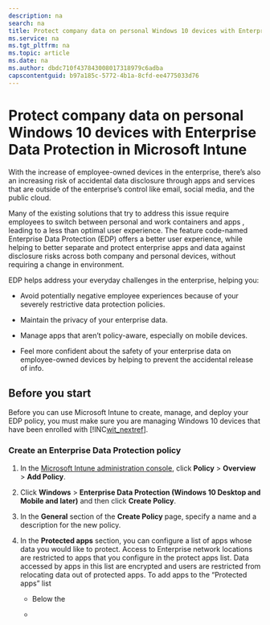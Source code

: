 ```yaml
---
description: na
search: na
title: Protect company data on personal Windows 10 devices with Enterprise Data Protection in Microsoft Intune
ms.service: na
ms.tgt_pltfrm: na
ms.topic: article
ms.date: na
ms.author: dbdc710f437843008017318979c6adba
capscontentguid: b97a185c-5772-4b1a-8cfd-ee4775033d76
---
```

# Protect company data on personal Windows 10 devices with Enterprise Data Protection in Microsoft Intune
With the increase of employee-owned devices in the enterprise, there’s also an increasing risk of accidental data disclosure through apps and services that are outside of the enterprise’s control like email, social media, and the public cloud.

Many of the existing solutions that try to address this issue require employees to switch between personal and work containers and apps  , leading to a less than optimal user experience. The feature code-named Enterprise Data Protection (EDP) offers a better user experience, while helping to better separate and protect enterprise apps and data against disclosure risks across both company and personal devices, without requiring a change in environment.

EDP helps address your everyday challenges in the enterprise, helping you:

- Avoid potentially negative employee experiences because of your severely restrictive data protection policies.

- Maintain the privacy of your enterprise data.

- Manage apps that aren’t policy-aware, especially on mobile devices.

- Feel more confident about the safety of your enterprise data on employee-owned devices by helping to prevent the accidental release of info.

## Before you start
Before you can use Microsoft Intune to create, manage, and deploy your EDP policy, you must make sure you are managing Windows 10  devices that have been enrolled with [!INC[wit_nextref](../Token/wit_nextref_md.md)].

### Create an Enterprise Data Protection policy

1. In the [Microsoft Intune administration console](https://manage.microsoft.com), click **Policy** &gt; **Overview** &gt; **Add Policy**.

2. Click **Windows** &gt; **Enterprise Data Protection (Windows 10 Desktop and Mobile and later)** and then click **Create Policy**.

3. In the **General** section of the **Create Policy** page, specify a name and a description for the new policy.

4. In the **Protected apps** section, you can configure a list of apps whose data you would like to protect. Access to Enterprise network locations are restricted to apps that you configure in the protect apps list. Data accessed by apps in this list are encrypted and users are restricted from relocating data out of protected apps. To add apps to the “Protected apps” list

   - Below the

   -

